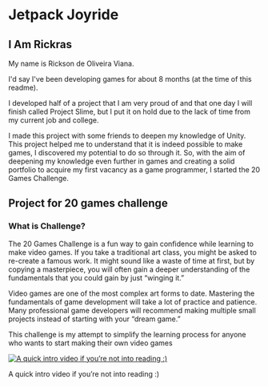 # Jetpack Joyride

## I Am Rickras
   My name is Rickson de Oliveira Viana.
   
   I'd say I've been developing games for about 8 months (at the time of this readme).
  
   
   I developed half of a project that I am very proud of and that one day I will finish called Project Slime, but I put it on hold due to the lack of time from my current job and college.

   I made this project with some friends to deepen my knowledge of Unity. This project helped me to understand that it is indeed possible to make games, I discovered my potential to do so through it.
So, with the aim of deepening my knowledge even further in games and creating a solid portfolio to acquire my first vacancy as a game programmer, I started the 20 Games Challenge.

## Project for 20 games challenge

### What is Challenge?
   The 20 Games Challenge is a fun way to gain confidence while learning to make video games.
   If you take a traditional art class, you might be asked to re-create a famous work. It might sound like a waste of time at first, but by copying a masterpiece, you will often gain a deeper understanding of the fundamentals that you could gain by just “winging it.”

   Video games are one of the most complex art forms to date. Mastering the fundamentals of game development will take a lot of practice and patience. Many professional game developers will recommend making multiple small projects instead of starting with your “dream game.”

This challenge is my attempt to simplify the learning process for anyone who wants to start making their own video games

[![A quick intro video if you’re not into reading :)](https://img.youtube.com/vi/Ix0YxEZ-c4U/0.jpg)](https://www.youtube.com/watch?v=Ix0YxEZ-c4U)

A quick intro video if you’re not into reading :)


